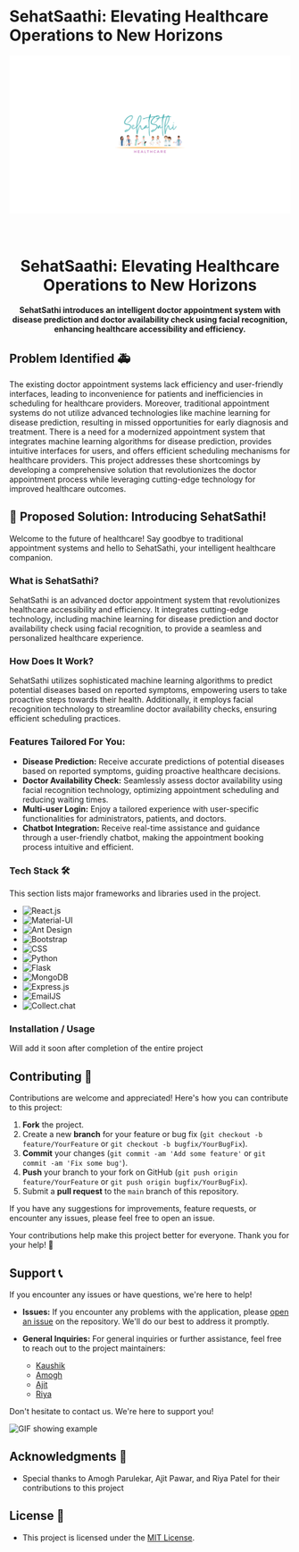# SehatSaathi: Elevating Healthcare Operations to New Horizons 
![SehatSaathi](1.png)

<h1 align="center">
  <br>
  SehatSaathi: Elevating Healthcare Operations to New Horizons 
  <br>
</h1>

<h4 align="center">SehatSathi introduces an intelligent doctor appointment system with disease prediction and doctor availability check using facial recognition, enhancing healthcare accessibility and efficiency.</h4>

## Problem Identified 🚑

The existing doctor appointment systems lack efficiency and user-friendly interfaces, leading to inconvenience for patients and inefficiencies in scheduling for healthcare providers. Moreover, traditional appointment systems do not utilize advanced technologies like machine learning for disease prediction, resulting in missed opportunities for early diagnosis and treatment. There is a need for a modernized appointment system that integrates machine learning algorithms for disease prediction, provides intuitive interfaces for users, and offers efficient scheduling mechanisms for healthcare providers. This project addresses these shortcomings by developing a comprehensive solution that revolutionizes the doctor appointment process while leveraging cutting-edge technology for improved healthcare outcomes.

## 🚀 Proposed Solution: Introducing SehatSathi!

Welcome to the future of healthcare! Say goodbye to traditional appointment systems and hello to SehatSathi, your intelligent healthcare companion.

### What is SehatSathi?

SehatSathi is an advanced doctor appointment system that revolutionizes healthcare accessibility and efficiency. It integrates cutting-edge technology, including machine learning for disease prediction and doctor availability check using facial recognition, to provide a seamless and personalized healthcare experience.

### How Does It Work?

SehatSathi utilizes sophisticated machine learning algorithms to predict potential diseases based on reported symptoms, empowering users to take proactive steps towards their health. Additionally, it employs facial recognition technology to streamline doctor availability checks, ensuring efficient scheduling practices.

### Features Tailored For You:

- **Disease Prediction:** Receive accurate predictions of potential diseases based on reported symptoms, guiding proactive healthcare decisions.
- **Doctor Availability Check:** Seamlessly assess doctor availability using facial recognition technology, optimizing appointment scheduling and reducing waiting times.
- **Multi-user Login:** Enjoy a tailored experience with user-specific functionalities for administrators, patients, and doctors.
- **Chatbot Integration:** Receive real-time assistance and guidance through a user-friendly chatbot, making the appointment booking process intuitive and efficient.

### Tech Stack 🛠️

This section lists major frameworks and libraries used in the project.

* ![React.js](https://img.shields.io/badge/React.js-61DAFB?style=for-the-badge&logo=react&logoColor=white)
* ![Material-UI](https://img.shields.io/badge/Material--UI-0081CB?style=for-the-badge&logo=material-ui&logoColor=white)
* ![Ant Design](https://img.shields.io/badge/Ant_Design-0170FE?style=for-the-badge&logo=ant-design&logoColor=white)
* ![Bootstrap](https://img.shields.io/badge/Bootstrap-563D7C?style=for-the-badge&logo=bootstrap&logoColor=white)
* ![CSS](https://img.shields.io/badge/CSS-1572B6?style=for-the-badge&logo=css3&logoColor=white)
* ![Python](https://img.shields.io/badge/Python-3776AB?style=for-the-badge&logo=python&logoColor=white)
* ![Flask](https://img.shields.io/badge/Flask-000000?style=for-the-badge&logo=flask&logoColor=white)
* ![MongoDB](https://img.shields.io/badge/MongoDB-47A248?style=for-the-badge&logo=mongodb&logoColor=white)
* ![Express.js](https://img.shields.io/badge/Express.js-000000?style=for-the-badge&logo=express&logoColor=white)
* ![EmailJS](https://img.shields.io/badge/EmailJS-FFFFFF?style=for-the-badge&logo=emailjs&logoColor=black)
* ![Collect.chat](https://img.shields.io/badge/Collect.chat-42C3D7?style=for-the-badge&logo=collect-dot-chat&logoColor=white)

### Installation / Usage

Will add it soon after completion of the entire project
<!-- CONTRIBUTING -->
## Contributing 🤝

Contributions are welcome and appreciated! Here's how you can contribute to this project:

1. **Fork** the project.
2. Create a new **branch** for your feature or bug fix (`git checkout -b feature/YourFeature` or `git checkout -b bugfix/YourBugFix`).
3. **Commit** your changes (`git commit -am 'Add some feature'` or `git commit -am 'Fix some bug'`).
4. **Push** your branch to your fork on GitHub (`git push origin feature/YourFeature` or `git push origin bugfix/YourBugFix`).
5. Submit a **pull request** to the `main` branch of this repository.

If you have any suggestions for improvements, feature requests, or encounter any issues, please feel free to open an issue.

Your contributions help make this project better for everyone. Thank you for your help! 🙌

## Support 📞

If you encounter any issues or have questions, we're here to help!

- **Issues:** If you encounter any problems with the application, please [open an issue](https://github.com/kaushikp020603/SehatSathi/issues) on the repository. We'll do our best to address it promptly.

- **General Inquiries:** For general inquiries or further assistance, feel free to reach out to the project maintainers:
  - [Kaushik](mailto:kaushik020603@gmail.com)
  - [Amogh](mailto:amoghmparulekar@gmail.com)
  - [Ajit](mailto:ajitnoob@gmail.com)
  - [Riya](mailto:riyanoob@gmail.com)

Don't hesitate to contact us. We're here to support you!

![GIF showing example](https://example.com/sehatsaathi.gif)

## Acknowledgments 🙏

- Special thanks to Amogh Parulekar, Ajit Pawar, and Riya Patel for their contributions to this project

## License 📝

- This project is licensed under the [MIT License](LICENSE).
